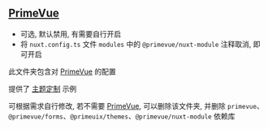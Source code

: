 ## [PrimeVue][prime-vue]

- 可选, 默认禁用, 有需要自行开启
- 将 `nuxt.config.ts` 文件 `modules` 中的 `@primevue/nuxt-module` 注释取消, 即可开启

此文件夹包含对 [PrimeVue][prime-vue] 的配置

提供了 [主题定制](./preset/custom.ts) 示例

可根据需求自行修改, 若不需要 [PrimeVue][prime-vue], 可以删除该文件夹, 并删除 `primevue`、`@primevue/forms`、`@primeuix/themes`、`@primevue/nuxt-module` 依赖库

[prime-vue]: https://primevue.org
